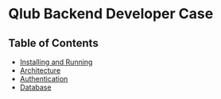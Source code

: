 # Qlub Backend Developer Case

## Table of Contents

- [Installing and Running](installing-and-running.md)
- [Architecture](architecture.md)
- [Authentication](auth.md)
- [Database](database.md)